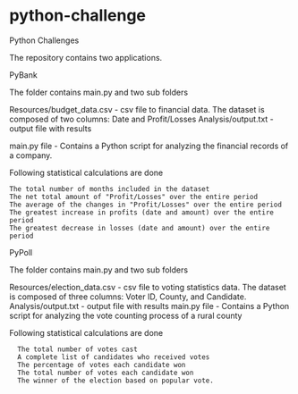 # python-challenge
Python Challenges

The repository contains two applications.

PyBank 

The folder contains main.py and two sub folders

Resources/budget_data.csv - csv file to financial data.  The dataset is composed of two columns: Date and Profit/Losses
Analysis/output.txt - output file with results

main.py file - Contains a Python script for analyzing the financial records of a company.  

  Following statistical calculations are done
 
    The total number of months included in the dataset
    The net total amount of "Profit/Losses" over the entire period
    The average of the changes in "Profit/Losses" over the entire period
    The greatest increase in profits (date and amount) over the entire period
    The greatest decrease in losses (date and amount) over the entire period

 
 PyPoll
 
 The folder contains main.py and two sub folders

Resources/election_data.csv - csv file to voting statistics data.  The dataset is composed of three columns: Voter ID, County, and Candidate.
Analysis/output.txt - output file with results
main.py file - Contains a Python script for analyzing the  vote counting process of a rural county

  Following statistical calculations are done
  
      The total number of votes cast
      A complete list of candidates who received votes
      The percentage of votes each candidate won
      The total number of votes each candidate won
      The winner of the election based on popular vote.







